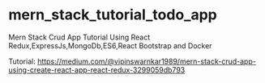 # mern_stack_tutorial_todo_app
Mern Stack Crud App Tutorial Using React Redux,ExpressJs,MongoDb,ES6,React Bootstrap and Docker

Tutorial: https://medium.com/@vipinswarnkar1989/mern-stack-crud-app-using-create-react-app-react-redux-3299059db793

